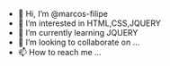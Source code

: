 - 👋 Hi, I’m @marcos-filipe
- 👀 I’m interested in  HTML,CSS,JQUERY
- 🌱 I’m currently learning  JQUERY
- 💞️ I’m looking to collaborate on ... 
- 📫 How to reach me ...

<!---
marcos-filipe/marcos-filipe is a ✨ special ✨ repository because its `README.md` (this file) appears on your GitHub profile.
You can click the Preview link to take a look at your changes.
--->
